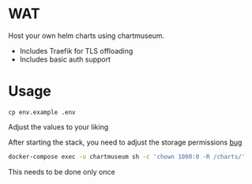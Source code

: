 # WAT

Host your own helm charts using chartmuseum.

 - Includes Traefik for TLS offloading
 - Includes basic auth support


# Usage

```
cp env.example .env
```
Adjust the values to your liking

After starting the stack, you need to adjust the storage permissions [bug](https://github.com/helm/chartmuseum/issues/241#issuecomment-783167646)

```bash
docker-compose exec -u chartmuseum sh -c 'chown 1000:0 -R /charts/'
```

This needs to be done only once
